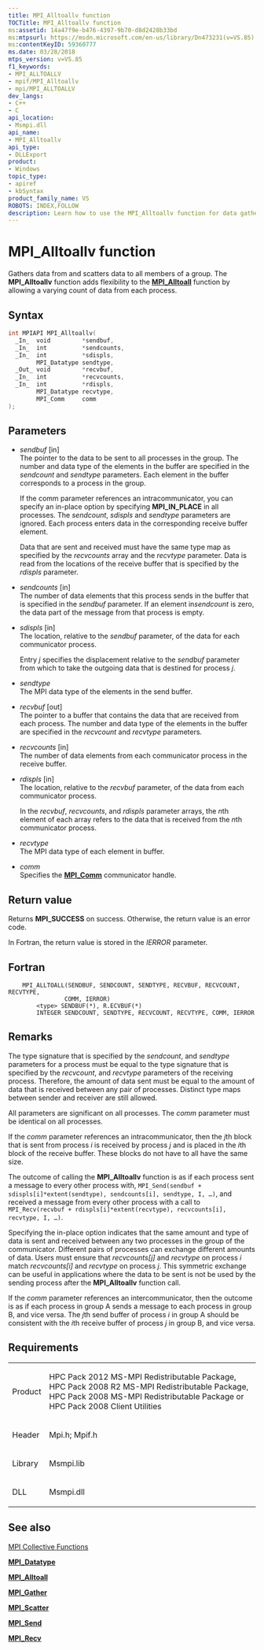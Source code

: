 ```yaml
---
title: MPI_Alltoallv function
TOCTitle: MPI_Alltoallv function
ms:assetid: 14a47f9e-b476-4397-9b70-d8d2428b33bd
ms:mtpsurl: https://msdn.microsoft.com/en-us/library/Dn473231(v=VS.85)
ms:contentKeyID: 59360777
ms.date: 03/28/2018
mtps_version: v=VS.85
f1_keywords:
- MPI_ALLTOALLV
- mpif/MPI_Alltoallv
- mpi/MPI_ALLTOALLV
dev_langs:
- C++
- C
api_location:
- Msmpi.dll
api_name:
- MPI_Alltoallv
api_type:
- DLLExport
product:
- Windows
topic_type:
- apiref
- kbSyntax
product_family_name: VS
ROBOTS: INDEX,FOLLOW
description: Learn how to use the MPI_Alltoallv function for data gathering and scattering across a group. Understand syntax, parameters, and return values.
---
```


# MPI\_Alltoallv function

Gathers data from and scatters data to all members of a group. The **MPI\_Alltoallv** function adds flexibility to the [**MPI\_Alltoall**](mpi-alltoall-function.md) function by allowing a varying count of data from each process.

## Syntax

``` c++
int MPIAPI MPI_Alltoallv(
  _In_  void         *sendbuf,
  _In_  int          *sendcounts,
  _In_  int          *sdispls,
        MPI_Datatype sendtype,
  _Out_ void         *recvbuf,
  _In_  int          *recvcounts,
  _In_  int          *rdispls,
        MPI_Datatype recvtype,
        MPI_Comm     comm
);
```

## Parameters

  - *sendbuf* \[in\]  
    The pointer to the data to be sent to all processes in the group. The number and data type of the elements in the buffer are specified in the *sendcount* and *sendtype* parameters. Each element in the buffer corresponds to a process in the group.
    
    If the comm parameter references an intracommunicator, you can specify an in-place option by specifying **MPI\_IN\_PLACE** in all processes. The *sendcount*, *sdispls* and *sendtype* parameters are ignored. Each process enters data in the corresponding receive buffer element.
    
    Data that are sent and received must have the same type map as specified by the *recvcounts* array and the *recvtype* parameter. Data is read from the locations of the receive buffer that is specified by the *rdispls* parameter.

  - *sendcounts* \[in\]  
    The number of data elements that this process sends in the buffer that is specified in the *sendbuf* parameter. If an element in*sendcount* is zero, the data part of the message from that process is empty.

  - *sdispls* \[in\]  
    The location, relative to the *sendbuf* parameter, of the data for each communicator process.
    
    Entry *j* specifies the displacement relative to the *sendbuf* parameter from which to take the outgoing data that is destined for process *j*.

  - *sendtype*  
    The MPI data type of the elements in the send buffer.

  - *recvbuf* \[out\]  
    The pointer to a buffer that contains the data that are received from each process. The number and data type of the elements in the buffer are specified in the *recvcount* and *recvtype* parameters.

  - *recvcounts* \[in\]  
    The number of data elements from each communicator process in the receive buffer.

  - *rdispls* \[in\]  
    The location, relative to the *recvbuf* parameter, of the data from each communicator process.
    
    In the *recvbuf*, *recvcounts*, and *rdispls* parameter arrays, the *n*th element of each array refers to the data that is received from the *n*th communicator process.

  - *recvtype*  
    The MPI data type of each element in buffer.

  - *comm*  
    Specifies the [**MPI\_Comm**](mpi-comm-enumeration.md) communicator handle.

## Return value

Returns **MPI\_SUCCESS** on success. Otherwise, the return value is an error code.

In Fortran, the return value is stored in the *IERROR* parameter.

## Fortran

``` FORTRAN
    MPI_ALLTOALL(SENDBUF, SENDCOUNT, SENDTYPE, RECVBUF, RECVCOUNT, RECVTYPE,
                COMM, IERROR)
        <type> SENDBUF(*), R.ECVBUF(*)
        INTEGER SENDCOUNT, SENDTYPE, RECVCOUNT, RECVTYPE, COMM, IERROR
```

## Remarks

The type signature that is specified by the *sendcount*, and *sendtype* parameters for a process must be equal to the type signature that is specified by the *recvcount*, and *recvtype* parameters of the receiving process. Therefore, the amount of data sent must be equal to the amount of data that is received between any pair of processes. Distinct type maps between sender and receiver are still allowed.

All parameters are significant on all processes. The *comm* parameter must be identical on all processes.

If the *comm* parameter references an intracommunicator, then the *j*th block that is sent from process *i* is received by process *j* and is placed in the *i*th block of the receive buffer. These blocks do not have to all have the same size.

The outcome of calling the **MPI\_Alltoallv** function is as if each process sent a message to every other process with, `MPI_Send(sendbuf + sdispls[i]*extent(sendtype), sendcounts[i], sendtype, I, …)`, and received a message from every other process with a call to `MPI_Recv(recvbuf + rdispls[i]*extent(recvtype), recvcounts[i], recvtype, I, …)`.

Specifying the in-place option indicates that the same amount and type of data is sent and received between any two processes in the group of the communicator. Different pairs of processes can exchange different amounts of data. Users must ensure that *recvcounts\[j\]* and *recvtype* on process *i* match *recvcounts\[i\]* and *recvtype* on process *j*. This symmetric exchange can be useful in applications where the data to be sent is not be used by the sending process after the **MPI\_Alltoallv** function call.

If the *comm* parameter references an intercommunicator, then the outcome is as if each process in group A sends a message to each process in group B, and vice versa. The *j*th send buffer of process *i* in group A should be consistent with the *i*th receive buffer of process *j* in group B, and vice versa.

## Requirements

<table>
<colgroup>
<col/>
<col/>
</colgroup>
<tbody>
<tr class="odd">
<td><p>Product</p></td>
<td><p>HPC Pack 2012 MS-MPI Redistributable Package, HPC Pack 2008 R2 MS-MPI Redistributable Package, HPC Pack 2008 MS-MPI Redistributable Package or HPC Pack 2008 Client Utilities</p></td>
</tr>
<tr class="even">
<td><p>Header</p></td>
<td>Mpi.h;
Mpif.h</td>
</tr>
<tr class="odd">
<td><p>Library</p></td>
<td>Msmpi.lib</td>
</tr>
<tr class="even">
<td><p>DLL</p></td>
<td>Msmpi.dll</td>
</tr>
</tbody>
</table>


## See also

[MPI Collective Functions](mpi-collective-functions.md)

[**MPI\_Datatype**](mpi-datatype-enumeration.md)

[**MPI\_Alltoall**](mpi-alltoall-function.md)

[**MPI\_Gather**](mpi-gather-function.md)

[**MPI\_Scatter**](mpi-scatter-function.md)

[**MPI\_Send**](mpi-send-function.md)

[**MPI\_Recv**](mpi-recv-function.md)

